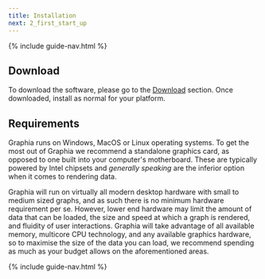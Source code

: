 ```yaml
---
title: Installation
next: 2_first_start_up
---
```


{% include guide-nav.html %}

## Download

To download the software, please go to the [Download]({{site.url}}/download.html) section. Once downloaded, install as normal for your platform.

## Requirements

Graphia runs on Windows, MacOS or Linux operating systems. To get the most out of Graphia we recommend a standalone graphics card, as opposed to one built into your computer's motherboard. These are typically powered by Intel chipsets and _generally speaking_ are the inferior option when it comes to rendering data.

Graphia will run on virtually all modern desktop hardware with small to medium sized graphs, and as such there is no minimum hardware requirement per se. However, lower end hardware may limit the amount of data that can be loaded, the size and speed at which a graph is rendered, and fluidity of user interactions. Graphia will take advantage of all available memory, multicore CPU technology, and any available graphics hardware, so to maximise the size of the data you can load, we recommend spending as much as your budget allows on the aforementioned areas.

{% include guide-nav.html %}
